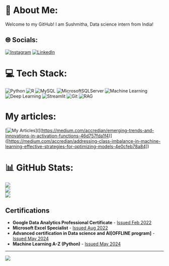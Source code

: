 # 💫 About Me:
Welcome to my GitHub! I am Sushmitha, Data science intern from India!


## 🌐 Socials:
[![Instagram](https://img.shields.io/badge/Instagram-%23E4405F.svg?logo=Instagram&logoColor=white)](https://instagram.com/sushmi_06) [![LinkedIn](https://img.shields.io/badge/LinkedIn-%230077B5.svg?logo=linkedin&logoColor=white)](https://linkedin.com/in/Sushmi186) 

# 💻 Tech Stack:
![Python](https://img.shields.io/badge/python-3670A0?style=for-the-badge&logo=python&logoColor=ffdd54) ![R](https://img.shields.io/badge/r-%23276DC3.svg?style=for-the-badge&logo=r&logoColor=white) ![MySQL](https://img.shields.io/badge/mysql-4479A1.svg?style=for-the-badge&logo=mysql&logoColor=white) ![MicrosoftSQLServer](https://img.shields.io/badge/Microsoft%20SQL%20Server-CC2927?style=for-the-badge&logo=microsoft%20sql%20server&logoColor=white) ![Machine Learning](https://img.shields.io/badge/Machine%20Learning-FFD700?style=for-the-badge&logo=python&logoColor=white)
![Deep Learning](https://img.shields.io/badge/Deep%20Learning-FF6F00?style=for-the-badge&logo=tensorflow&logoColor=white)
![Streamlit](https://img.shields.io/badge/Streamlit-FF4B4B?style=for-the-badge&logo=streamlit&logoColor=white)
![Git](https://img.shields.io/badge/git-F05032?style=for-the-badge&logo=git&logoColor=white)
![RAG](https://img.shields.io/badge/RAG-8B0000?style=for-the-badge&logo=python&logoColor=white)

# My articles:
[![My Articles](https://img.shields.io/badge/My%20Articles-0000FF?style=for-the-badge&logo=readme&logoColor=white)]([(https://medium.com/accredian/emerging-trends-and-innovations-in-activation-functions-46d757fda1f4)] ([https://medium.com/accredian/addressing-class-imbalance-in-machine-learning-effective-strategies-for-optimizing-models-4e0cfeb78a84])



# 📊 GitHub Stats:
![](https://github-readme-stats.vercel.app/api?username=Sushmi-git&theme=dark&hide_border=false&include_all_commits=false&count_private=false)<br/>
![](https://github-readme-streak-stats.herokuapp.com/?user=Sushmi-git&theme=dark&hide_border=false)<br/>
![](https://github-readme-stats.vercel.app/api/top-langs/?username=Sushmi-git&theme=dark&hide_border=false&include_all_commits=false&count_private=false&layout=compact)
## Certifications

- **Google Data Analytics Professional Certificate** - [Issued Feb 2022](https://www.credly.com/badges/f0a8e14e-3b8e-4b25-a147-a93bcec1c12e/print)
- **Microsoft Excel Specialist** - [Issued Aug 2022](https://www.credly.com/badges/41b01c5d-f7c8-46b1-b4cb-b5009f4e9fcb)
- **Advanced certification in Data science and AI[OFFLINE program]** - [Issued May 2024](https://eict.iitg.ac.in/index_learners_details?p=NTR3MDJvK2pJVk9RWDV1UmlqVzVQQT09)
- **Machine Learning A-Z (Python)** - [Issued May 2024](https://www.udemy.com/certificate/UC-ffe50153-0f28-45ac-a6dd-b58118ecf8b9/)
---
[![](https://visitcount.itsvg.in/api?id=Sushmi-git&icon=0&color=0)](https://visitcount.itsvg.in)

<!-- Proudly created with GPRM ( https://gprm.itsvg.in ) -->
